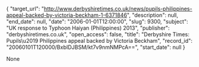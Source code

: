 {
  "target_url": "http://www.derbyshiretimes.co.uk/news/pupils-philippines-appeal-backed-by-victoria-beckham-1-6371846", 
  "description": null, 
  "end_date": null, 
  "date": "2006-01-01T12:00:00", 
  "slug": 9300, 
  "subject": "UK response to Typhoon Haiyan (Philippines) 2013", 
  "publisher": "derbyshiretimes.co.uk", 
  "open_access": false, 
  "title": "Derbyshire Times: Pupils\u2019 Philippines appeal backed by Victoria Beckham", 
  "record_id": "20060101T120000/BxbIDJBSM/kt7v9nmNMPcA==", 
  "start_date": null
}

None